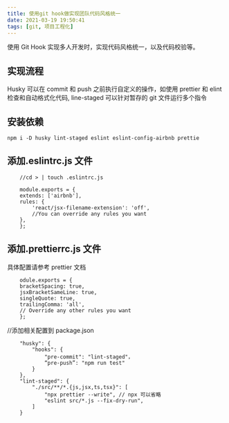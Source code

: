 ```yaml
---
title: 使用git hook做实现团队代码风格统一
date: 2021-03-19 19:50:41
tags: [git, 项目工程化]
---
```


使用 Git Hook 实现多人开发时，实现代码风格统一，以及代码校验等。

<!--more-->

## 实现流程

Husky 可以在 commit 和 push 之前执行自定义的操作，如使用 prettier 和 elint 检查和自动格式化代码, line-staged 可以针对暂存的 git 文件运行多个指令

## 安装依赖

```
npm i -D husky lint-staged eslint eslint-config-airbnb prettie
```

## 添加.eslintrc.js 文件

```
    //cd > | touch .eslintrc.js

    module.exports = {
    extends: ['airbnb'],
    rules: {
        'react/jsx-filename-extension': 'off',
        //You can override any rules you want
    },
    };
```

## 添加.prettierrc.js 文件

具体配置请参考 prettier 文档

```
    odule.exports = {
    bracketSpacing: true,
    jsxBracketSameLine: true,
    singleQuote: true,
    trailingComma: 'all',
    // Override any other rules you want
    };
```

//添加相关配置到 package.json

```
    "husky": {
        "hooks": {
            "pre-commit": "lint-staged"，
            “pre-push”: "npm run test"
        }
    },
    "lint-staged": {
        "./src/**/*.{js,jsx,ts,tsx}": [
            "npx prettier --write", // npx 可以省略
            "eslint src/*.js --fix-dry-run",
        ]
    }
```
